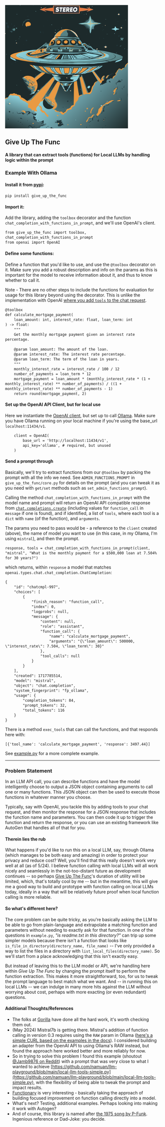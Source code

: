 <IMG src="https://raw.githubusercontent.com/gravitymonkey/give_up_the_func/main/assets/recraft_ai_flying-saucer-70s-album-cover.png" width=400 alt="square image resembling a 70s album cover by Funkadelic, made by recraft.ai">

## Give Up The Func

#### A library that can extract tools (functions) for Local LLMs by handling logic within the prompt

### Example With Ollama

#### Install it from [pypi](https://pypi.org/project/give-up-the-func/):
`pip install give_up_the_func` 

#### Import it:

Add the library, adding the `toolbox` decorator and the function `chat_completion_with_functions_in_prompt`, and we'll use OpenAI's client.

```
from give_up_the_func import toolbox, chat_completion_with_functions_in_prompt 
from openai import OpenAI 
```

#### Define some functions:

Define a function that you'd like to use, and use the `@toolbox` decorator on it.
Make sure you add a robust description and info on the params as this is important
for the model to receive information about it, and thus to know whether to call it.

Note - There are no other steps to include the functions for evaluation for usage for this library beyond using the decorator.  This is unlike the implementation with OpenAI [where you add `tools` to the chat request](https://cookbook.openai.com/examples/how_to_call_functions_with_chat_models).

```
@toolbox
def calculate_mortgage_payment(
    loan_amount: int, interest_rate: float, loan_term: int
) -> float:
    """
    Get the monthly mortgage payment given an interest rate percentage.

    @param loan_amount: The amount of the loan.
    @param interest_rate: The interest rate percentage.
    @param loan_term: The term of the loan in years.
    """
    monthly_interest_rate = interest_rate / 100 / 12
    number_of_payments = loan_term * 12
    mortgage_payment = loan_amount * (monthly_interest_rate * (1 + monthly_interest_rate) ** number_of_payments) / ((1 + monthly_interest_rate) ** number_of_payments - 1)
    return round(mortgage_payment, 2)
```

#### Set up the OpenAI API Client, but for local use

Here we instantiate the [OpenAI client](https://platform.openai.com/docs/api-reference?lang=python), but set up to call [Ollama](https://ollama.com/).  Make sure you have Ollama running on your local machine if you're using the base_url `localhost:11434/v1`.

```
    client = OpenAI(
        base_url = 'http://localhost:11434/v1',
        api_key='ollama', # required, but unused        
    )
```

#### Send a prompt through

Basically, we'll try to extract functions from our `@toolbox` by packing the prompt with all the info we need. See `ADMIN_FUNCTIONS_PROMPT` in `give_up_the_func/core.py` for details on the prompt (and you can tweak it as you need with `get/set` methods such as `set_admin_functions_prompt`).

Calling the method `chat_completion_with_functions_in_prompt` with the model name and prompt will 
return an OpenAI API compatible response from [`chat.completions.create`](https://platform.openai.com/docs/api-reference/streaming) (including values for `function_call` in `message` if one is found), and if identified, a list of `tools`, where each tool is a `dict` with `name` (of the function), and `arguments`.

The params you need to pass would be - a reference to the `client` created (above), the name of model you want to use (in this case, in my Ollama, I'm using `mistral`), and then the prompt.

```
response, tools = chat_completion_with_functions_in_prompt(client, "mistral", "What is the monthly payment for a $500,000 loan at 7.504% for 30 years?")
```

which returns, within `response` a model that matches `openai.types.chat.chat_completion.ChatCompletion`:

```
{
    "id": "chatcmpl-997",
    "choices": [
        {
            "finish_reason": "function_call",
            "index": 0,
            "logprobs": null,
            "message": {
                "content": null,
                "role": "assistant",
                "function_call": {
                    "name": "calculate_mortgage_payment",
                    "arguments": "{\"loan_amount\": 500000, \"interest_rate\": 7.504, \"loan_term\": 30}"
                },
                "tool_calls": null
            }
        }
    ],
    "created": 1717785514,
    "model": "mistral",
    "object": "chat.completion",
    "system_fingerprint": "fp_ollama",
    "usage": {
        "completion_tokens": 84,
        "prompt_tokens": 32,
        "total_tokens": 116
    }
}
```

There is a method `exec_tools` that can call the functions, and that responds here with:

```
[{'tool_name': 'calculate_mortgage_payment', 'response': 3497.44}]
```

See [example.py](./example.py) for a more complete example.

<HR>

### Problem Statement

In an LLM API call, you can describe functions and have the model intelligently choose to output a JSON object containing arguments to call one or many functions. This JSON object can then be used to execute 
those functions in whatever manner you choose.

Typically, say with OpenAI, you tackle this by adding tools to your chat request, and then monitor the response for
a JSON response that includes the function name and parameters.  You can then code it up to trigger the function and return the response, or you can use an existing framework like AutoGen that handles all of that for you.

#### Therein lies the rub

What happens if you'd like to run this on a local LLM, say, through Ollama (which manages to be both easy and amazing) in order to protect your privacy and reduce cost?  Well, you'll find that this really doesn't work very well at all (as of 5/24).  I believe function calling with local LLMs will all work nicely and seamlessly in the not-too-distant future as development continues -- so perhaps [Give Up The Func](https://github.com/gravitymonkey/give_up_the_func)'s duration of utility will be limited, which, that's totally cool by me -- but in the meantime, this will give me a good way to build and prototype with function calling on local LLMs today, ideally in a way that will be relatively future proof when local function calling is more reliable.

#### So what's different here?

The core problem can be quite tricky, as you're basically asking the LLM to be able to go from plain-language and extrapolate a matching function and parameters without needing to exactly ask for that function.  In one of the questions in `example.py`, _"is readme.txt in this directory?"_ can trip up some simpler models because there isn't a function that looks like `is_file_in_directory(directory_name, file_name)` -- I've only provided a way to list the files in a directory with `list_local_files(directory_name)`.  So we'll start from a place acknowledging that this isn't exactly easy.  

But instead of leaving this to the LLM model or API, we're handling here within _Give Up The Func_ by changing the prompt itself to perform the function extraction.  This makes it more straightforward, too, for us to tweak the prompt language to best match what we want.  And -- in running this on local LLMs -- we can indulge in many more hits against the LLM without worrying about cost, perhaps with more exacting (or even redundant) questions.


#### Additional Thoughts/References

 * The folks at [Gorilla](https://gorilla.cs.berkeley.edu/blogs/7_open_functions_v2.html) have done all the hard work, it's worth checking them out.
 * (May 2024) Mistral7b is getting there.  Mistral's addition of function calling in version 0.3 requires using the `RAW` param in Ollama ([here's a simple CURL based on the examples in the docs](https://gist.githubusercontent.com/gravitymonkey/04393648c7f8f6a116a2e4d331e6d60b/raw/f3df20c6fd0527756aeb4a0845a0d3156436f91d/gistfile1.txt)).  I considered building an adapter from the OpenAI API to using Ollama's RAW instead, but found the approach here worked better and more reliably for now.
 * So in trying to solve this problem I found this example (shoutout [@Jamb9876 on Reddit](https://www.reddit.com/user/Jamb9876/)) with a prompt that was very close to what I wanted to achieve [https://github.com/namuan/llm-playground/blob/main/local-llm-tools-simple.py](https://github.com/namuan/llm-playground/blob/main/local-llm-tools-simple.py), with the flexibility of being able to tweak the prompt and impact results.
 * [Functionary](https://github.com/MeetKai/functionary) is very interesting - basically taking the approach of building focused improvement on function calling directly into a model.  
 * What's next?  Testing, additional examples.  Perhaps looking into making it work with Autogen?  
 * And of course, this library is named after [the 1975 song by P-Funk](https://www.youtube.com/watch?v=gBWH3OWfT2Y).  Ingenious reference or Dad-Joke: you decide.
  

